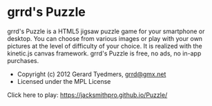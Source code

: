 grrd's Puzzle
=================

grrd's Puzzle is a HTML5 jigsaw puzzle game for your smartphone or desktop. 
You can choose from various images or play with your own pictures at the level of difficulty of your choice. 
It is realized with the kinetic.js canvas framework.
grrd's Puzzle is free, no ads, no in-app purchases.


* Copyright (c) 2012 Gerard Tyedmers, grrd@gmx.net
* Licensed under the MPL License

Click here to play: <https://jacksmithpro.github.io/Puzzle/>
